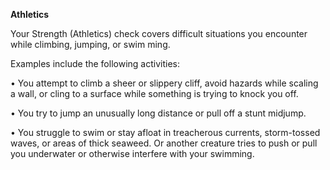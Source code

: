 __**Athletics**__

Your Strength (Athletics) check covers difficult situations you encounter while climbing, jumping, or swim ming. 

Examples include the following activities:

• You attempt to climb a sheer or slippery cliff, avoid hazards while scaling a wall, or cling to a surface while something is trying to knock you off.

• You try to jump an unusually long distance or pull off a stunt midjump.

• You struggle to swim or stay afloat in treacherous currents, storm-tossed waves, or areas of thick seaweed. Or another creature tries to push or pull you underwater or otherwise interfere with your swimming.